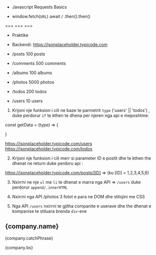 - Javascript Requests Basics

- window.fetch(`URL`) await / .then().then()

=== === ===

- Praktike

- Backendi: https://jsonplaceholder.typicode.com

- /posts 100 posts
- /comments 500 comments
- /albums 100 albums
- /photos 5000 photos
- /todos 200 todos
- /users 10 users

1. Krijoni nje funksion i cili ne baze te parmetrit `type` ('users' || 'todos') , duke perdorur `if` te kthen te dhena per njeren nga api e meposhtme:

const getData = (type) => {

}

https://jsonplaceholder.typicode.com/users
https://jsonplaceholder.typicode.com/todos

2. Krijoni nje funksion i cili merr si parameter ID e postit dhe te kthen the dhenat ne return duke perdoru api :

https://jsonplaceholder.typicode.com/posts/[ID] => (ku [ID] = 1,2,3,4,5,6)

3. Nxirrni ne nje `ul` me `li` te dhenat e marra nga API => `/users` duke perdorur `append/.innerHTML`

4. Nxirrni nga API /photos 3 fotot e para ne DOM dhe stilojini me CSS

5. Nga API `/users` nxirrni te gjitha companite e userave dhe the dhenat e kompanise te stiluara brenda `div`-eve

<dvi>
    <h2> {company.name} </h2>
    <p> {company.catchPhrase} </p>
    <p> {company.bs} </p>
</div>
